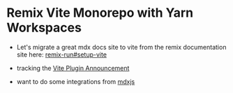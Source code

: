 # Remix Vite Monorepo with Yarn Workspaces

- Let's migrate a great mdx docs site to vite from the remix documentation site here: [remix-run#setup-vite](https://remix.run/docs/en/main/future/vite#setup-vite)

- tracking the [Vite Plugin Announcement](https://www.youtube.com/watch?v=qyo5of7EDjY)

- want to do some integrations from [mdxjs](https://mdxjs.com/)
